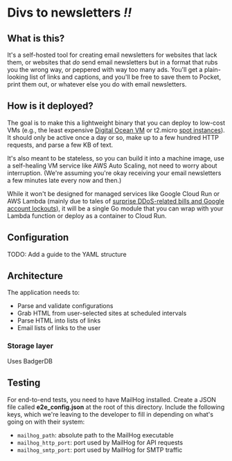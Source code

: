 # Divs to newsletters _!!_

## What is this?

It's a self-hosted tool for creating email newsletters for websites that lack them, or websites that _do_ send email newsletters but in a format that rubs you the wrong way, or peppered with way too many ads. You'll get a plain-looking list of links and captions, and you'll be free to save them to Pocket, print them out, or whatever else you do with email newsletters.

## How is it deployed?

The goal is to make this a lightweight binary that you can deploy to low-cost VMs (e.g., the least expensive [Digital Ocean VM](https://www.digitalocean.com/pricing/#standard-droplets) or t2.micro [spot instances](https://aws.amazon.com/ec2/spot/pricing/)). It should only be active once a day or so, make up to a few hundred HTTP requests, and parse a few KB of text.

It's also meant to be stateless, so you can build it into a machine image, use a self-healing VM service like AWS Auto Scaling, not need to worry about interruption. (We're assuming you're okay receiving your email newsletters a few minutes late every now and then.)

While it won't be designed for managed services like Google Cloud Run or AWS Lambda (mainly due to tales of [surprise DDoS-related bills and Google account lockouts](https://news.ycombinator.com/item?id=22027459)), it will be a single Go module that you can wrap with your Lambda function or deploy as a container to Cloud Run.

## Configuration

TODO: Add a guide to the YAML structure

## Architecture

The application needs to:

- Parse and validate configurations
- Grab HTML from user-selected sites at scheduled intervals
- Parse HTML into lists of links
- Email lists of links to the user

### Storage layer

Uses BadgerDB

## Testing

For end-to-end tests, you need to have MailHog installed. Create a JSON file called **e2e_config.json** at the root of this directory. Include the following keys, which we're leaving to the developer to fill in depending on what's going on with their system:
- `mailhog_path`: absolute path to the MailHog executable
- `mailhog_http_port`: port used by MailHog for API requests
- `mailhog_smtp_port`: port used by MailHog for SMTP traffic
